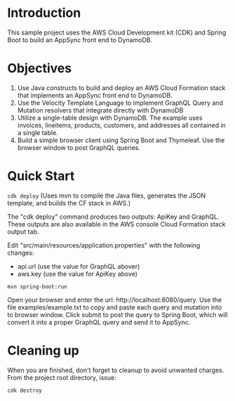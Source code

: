 # Introduction
This sample project uses the AWS Cloud Development kit (CDK) and Spring Boot to build an AppSync front end to DynamoDB.

# Objectives
1. Use Java constructs to build and deploy an AWS Cloud Formation stack that implements an AppSync front end to DynamoDB.
2. Use the Velocity Template Language to implement GraphQL Query and Mutation resolvers that integrate directly with DynamoDB
3. Utilize a single-table design with DynamoDB. The example uses invoices, lineitems, products, customers, and addresses all contained in a single table.
4. Build a simple browser client using Spring Boot and Thymeleaf. Use the browser window to post GraphQL queries.

# Quick Start
`cdk deploy`  (Uses mvn to compile the Java files, generates the JSON template, and builds the CF stack in AWS.)

The "cdk deploy" command produces two outputs: ApiKey and GraphQL. These outputs are also available in the AWS console Cloud Formation stack output tab. 

Edit "src/main/resources/application.properties" with the following changes:
- api.url (use the value for GraphQL abover)
- aws.key (use the value for ApiKey above)

`mvn spring-boot:run`

Open your browser and enter the url: http://localhost:8080/query. Use the file examples/example.txt to copy and paste each query and mutation into to browser window.
Click submit to post the query to Spring Boot, which will convert it into a proper GraphQL query and send it to AppSync.

# Cleaning up
When you are finished, don't forget to cleanup to avoid unwanted charges. From the project root directory, issue:

`cdk destroy`
